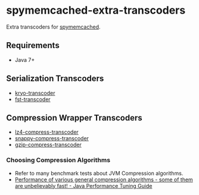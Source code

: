 # spymemcached-extra-transcoders
Extra transcoders for [spymemcached](https://github.com/couchbase/spymemcached).

## Requirements
* Java 7+

## Serialization Transcoders
* [kryo-transcoder](https://github.com/kwon37xi/spymemcached-extra-transcoders/tree/master/kryo-transcoder)
* [fst-transcoder](https://github.com/kwon37xi/spymemcached-extra-transcoders/tree/master/fst-transcoder)

## Compression Wrapper Transcoders
* [lz4-compress-transcoder](https://github.com/kwon37xi/spymemcached-extra-transcoders/tree/master/lz4-compress-transcoder)
* [snappy-compress-transcoder](https://github.com/kwon37xi/spymemcached-extra-transcoders/tree/master/snappy-compress-transcoder)
* [gzip-compress-transcoder](https://github.com/kwon37xi/spymemcached-extra-transcoders/tree/master/gzip-compress-transcoder)

### Choosing Compression Algorithms
* Refer to many benchmark tests about JVM Compression algorithms.
* [Performance of various general compression algorithms - some of them are unbelievably fast!  - Java Performance Tuning Guide](http://java-performance.info/performance-general-compression/)
